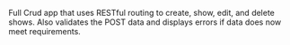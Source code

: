 Full Crud app that uses RESTful routing to create, show, edit, and delete shows. Also validates the POST data and displays errors if data does now meet requirements.